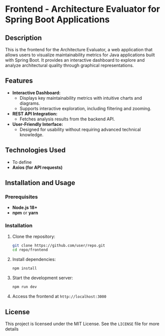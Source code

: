 # Frontend - Architecture Evaluator for Spring Boot Applications

## Description
This is the frontend for the Architecture Evaluator, a web application that allows users to visualize maintainability metrics for Java applications built with Spring Boot. It provides an interactive dashboard to explore and analyze architectural quality through graphical representations.

## Features
- **Interactive Dashboard:**
  - Displays key maintainability metrics with intuitive charts and diagrams.
  - Supports interactive exploration, including filtering and zooming.
- **REST API Integration:**
  - Fetches analysis results from the backend API.
- **User-Friendly Interface:**
  - Designed for usability without requiring advanced technical knowledge.

## Technologies Used
- To define
- **Axios (for API requests)**

## Installation and Usage
### Prerequisites
- **Node.js 18+**
- **npm** or **yarn**

### Installation
1. Clone the repository:
   ```sh
   git clone https://github.com/user/repo.git
   cd repo/frontend
   ```
2. Install dependencies:
   ```sh
   npm install
   ```
3. Start the development server:
   ```sh
   npm run dev
   ```
4. Access the frontend at `http://localhost:3000`

## License
This project is licensed under the MIT License. See the `LICENSE` file for more details
